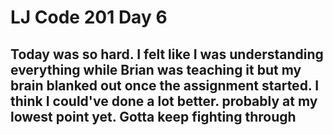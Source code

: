 # LJ Code 201 Day 6

## Today was so hard. I felt like I was understanding everything while Brian was teaching it but my brain blanked out once the assignment started. I think I could've done a lot better. probably at my lowest point yet. Gotta keep fighting through
